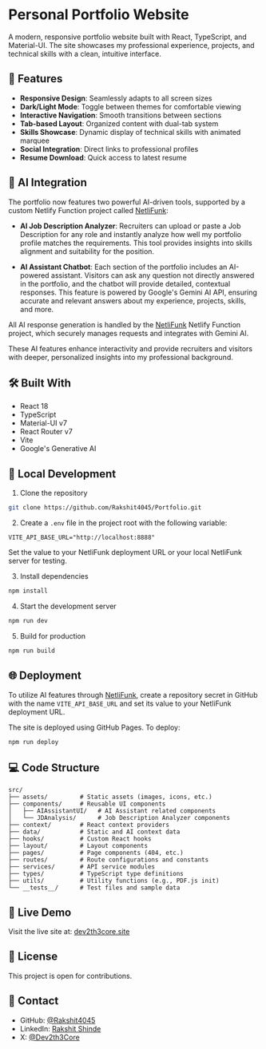 # Personal Portfolio Website

A modern, responsive portfolio website built with React, TypeScript, and Material-UI. The site showcases my professional experience, projects, and technical skills with a clean, intuitive interface.

## 🌟 Features

- **Responsive Design**: Seamlessly adapts to all screen sizes
- **Dark/Light Mode**: Toggle between themes for comfortable viewing
- **Interactive Navigation**: Smooth transitions between sections
- **Tab-based Layout**: Organized content with dual-tab system
- **Skills Showcase**: Dynamic display of technical skills with animated marquee
- **Social Integration**: Direct links to professional profiles
- **Resume Download**: Quick access to latest resume

## 🤖 AI Integration

The portfolio now features two powerful AI-driven tools, supported by a custom Netlify Function project called [NetliFunk](https://github.com/Rakshit4045/NetliFunk):

- **AI Job Description Analyzer**: Recruiters can upload or paste a Job Description for any role and instantly analyze how well my portfolio profile matches the requirements. This tool provides insights into skills alignment and suitability for the position.

- **AI Assistant Chatbot**: Each section of the portfolio includes an AI-powered assistant. Visitors can ask any question not directly answered in the portfolio, and the chatbot will provide detailed, contextual responses. This feature is powered by Google's Gemini AI API, ensuring accurate and relevant answers about my experience, projects, skills, and more.

All AI response generation is handled by the [NetliFunk](https://github.com/Rakshit4045/NetliFunk) Netlify Function project, which securely manages requests and integrates with Gemini AI.

These AI features enhance interactivity and provide recruiters and visitors with deeper, personalized insights into my professional background.

## 🛠️ Built With

- React 18
- TypeScript
- Material-UI v7
- React Router v7
- Vite
- Google's Generative AI

## 🔧 Local Development

1. Clone the repository
```bash
git clone https://github.com/Rakshit4045/Portfolio.git
```

2. Create a `.env` file in the project root with the following variable:
```env
VITE_API_BASE_URL="http://localhost:8888"
```
Set the value to your NetliFunk deployment URL or your local NetliFunk server for testing.

3. Install dependencies
```bash
npm install
```

4. Start the development server
```bash
npm run dev
```

5. Build for production
```bash
npm run build
```

## 🌐 Deployment

To utilize AI features through  [NetliFunk](https://github.com/Rakshit4045/NetliFunk), create a repository secret in GitHub with the name `VITE_API_BASE_URL` and set its value to your NetliFunk deployment URL.

The site is deployed using GitHub Pages. To deploy:
```bash
npm run deploy
```


## 💻 Code Structure

```
src/
├── assets/         # Static assets (images, icons, etc.)
├── components/     # Reusable UI components
│   ├── AIAssistantUI/   # AI Assistant related components
│   └── JDAnalysis/      # Job Description Analyzer components
├── context/        # React context providers
├── data/           # Static and AI context data
├── hooks/          # Custom React hooks
├── layout/         # Layout components
├── pages/          # Page components (404, etc.)
├── routes/         # Route configurations and constants
├── services/       # API service modules
├── types/          # TypeScript type definitions
├── utils/          # Utility functions (e.g., PDF.js init)
└── __tests__/      # Test files and sample data
```

## 🔗 Live Demo

Visit the live site at: [dev2th3core.site](https://dev2th3core.site)

## 📝 License

This project is open for contributions.

## 👤 Contact

- GitHub: [@Rakshit4045](https://github.com/Rakshit4045)
- LinkedIn: [Rakshit Shinde](https://www.linkedin.com/in/rakshit-shinde/)
- X: [@Dev2th3Core](https://x.com/Dev2th3Core)

